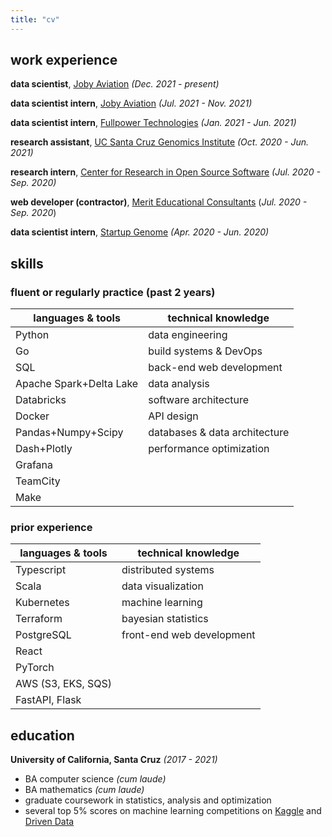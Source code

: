 ```yaml
---
title: "cv"
---
```


## work experience

**data scientist**, [Joby Aviation](https://www.jobyaviation.com/) *(Dec. 2021 - present)*

**data scientist intern**, [Joby Aviation](https://www.jobyaviation.com/) *(Jul. 2021 - Nov. 2021)*

**data scientist intern**, [Fullpower Technologies](https://www.fullpower.com/) *(Jan. 2021 - Jun. 2021)*

**research assistant**, [UC Santa Cruz Genomics Institute](https://genomics.ucsc.edu/) *(Oct. 2020 - Jun. 2021)*

**research intern**, [Center for Research in Open Source Software](https://cross.ucsc.edu/) *(Jul. 2020 - Sep. 2020)*

**web developer (contractor)**, [Merit Educational Consultants](https://meritworld.com/) (*Jul. 2020 - Sep. 2020*)

**data scientist intern**, [Startup Genome](https://startupgenome.com/) *(Apr. 2020 - Jun. 2020)*

## skills

### fluent or regularly practice (past 2 years)

| languages & tools       | technical knowledge           |
| ----------------------- | ----------------------------- |
| Python                  | data engineering              |
| Go                      | build systems & DevOps        |
| SQL                     | back-end web development      |
| Apache Spark+Delta Lake | data analysis                 |
| Databricks              | software architecture         |
| Docker                  | API design                    |
| Pandas+Numpy+Scipy      | databases & data architecture |
| Dash+Plotly             | performance optimization      |
| Grafana                 |                               |
| TeamCity                |                               |
| Make                    |                               |

### prior experience

| languages & tools  | technical knowledge       |
| ------------------ | ------------------------- |
| Typescript         | distributed systems       |
| Scala              | data visualization        |
| Kubernetes         | machine learning          |
| Terraform          | bayesian statistics       |
| PostgreSQL         | front-end web development |
| React              |                           |
| PyTorch            |                           |
| AWS (S3, EKS, SQS) |                           |
| FastAPI, Flask     |                           |

## education

**University of California, Santa Cruz** *(2017 - 2021)*

- BA computer science *(cum laude)*
- BA mathematics *(cum laude)*
- graduate coursework in statistics, analysis and optimization
- several top 5% scores on machine learning competitions on [Kaggle](https://www.kaggle.com/) and [Driven Data](https://www.drivendata.org/)
